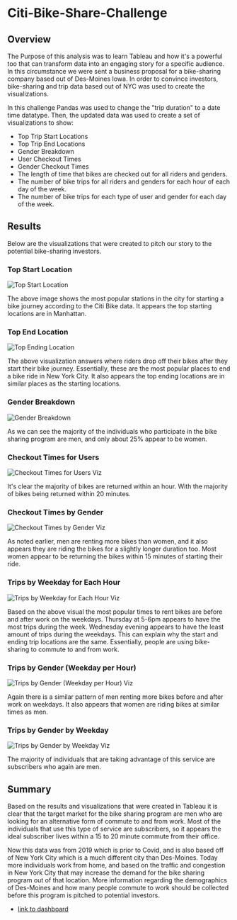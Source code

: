 # Citi-Bike-Share-Challenge

## Overview 

The Purpose of this analysis was to learn Tableau and how it's a powerful too that can transform data into an engaging story for a specific audience. In this circumstance we were sent a business proposal for a bike-sharing company based out of Des-Moines Iowa. In order to convince investors, bike-sharing and trip data based out of NYC was used to create the visualizations. 

In this challenge Pandas was used to change the "trip duration" to a date time datatype. Then, the updated data was used to create a set of visualizations to show:

- Top Trip Start Locations
- Top Trip End Locations
- Gender Breakdown 
- User Checkout Times
- Gender Checkout Times
- The length of time that bikes are checked out for all riders and genders.
- The number of bike trips for all riders and genders for each hour of each day of the week.
- The number of bike trips for each type of user and gender for each day of the week.

## Results 

Below are the visualizations that were created to pitch our story to the potential bike-sharing investors.

### Top Start Location
![Top Start Location](https://user-images.githubusercontent.com/112028534/209243721-508400ed-d2ec-41f2-8685-6d3e3320ac61.PNG)

The above image shows the most popular stations in the city for starting a bike journey according to the Citi Bike data. It appears the top starting locations are in Manhattan. 

### Top End Location 
![Top Ending Location](https://user-images.githubusercontent.com/112028534/209243345-af31dbba-4cd1-47af-a392-4d3ea9f3e33c.PNG)

The above visualization answers where riders drop off their bikes after they start their bike journey. Essentially, these are the most popular places to end a bike ride in New York City. It also appears the top ending locations are in similar places as the starting locations.

### Gender Breakdown
![Gender Breakdown](https://user-images.githubusercontent.com/112028534/209243351-0405d919-5144-45e6-a63e-83d316226bcc.PNG)

As we can see the majority of the individuals who participate in the bike sharing program are men, and only about 25% appear to be women. 

### Checkout Times for Users
![Checkout Times for Users Viz](https://user-images.githubusercontent.com/112028534/209243370-da27e0ac-c3b0-4c07-b5a5-f70a9b42f913.PNG)

It's clear the majority of bikes are returned within an hour. With the majority of bikes being returned within 20 minutes.

### Checkout Times by Gender
![Checkout Times by Gender Viz](https://user-images.githubusercontent.com/112028534/209243366-be308cd1-36d7-40e2-9969-08d2a7fb4e60.PNG)

As noted earlier, men are renting more bikes than women, and it also appears they are riding the bikes for a slightly longer duration too. Most women appear to be returning the bikes within 15 minutes of starting their ride.

### Trips by Weekday for Each Hour
![Trips by Weekday for Each Hour Viz](https://user-images.githubusercontent.com/112028534/209248086-5c5cdb7e-89a8-4309-98e6-405bc229d1ef.PNG)

Based on the above visual the most popular times to rent bikes are before and after work on the weekdays. Thursday at 5-6pm appears to have the most trips during the week. Wednesday evening appears to have the least amount of trips during the weekdays. This can explain why the start and ending trip locations are the same. Essentially, people are using bike-sharing to commute to and from work.

### Trips by Gender (Weekday per Hour)
![Trips by Gender (Weekday per Hour) Viz](https://user-images.githubusercontent.com/112028534/209248515-4496036e-ca3e-4605-862d-72d613d5ab15.PNG)

Again there is a similar pattern of men renting more bikes before and after work on weekdays. It also appears that women are riding bikes at similar times as men.

### Trips by Gender by Weekday
![Trips by Gender by Weekday Viz](https://user-images.githubusercontent.com/112028534/209248537-5167fe48-cdbb-44c8-9e94-80e61d30a5ed.PNG)

The majority of individuals that are taking advantage of this service are subscribers who again are men.

## Summary 
Based on the results and visualizations that were created in Tableau it is clear that the target market for the bike sharing program are men who are looking for an alternative form of commute to and from work. Most of the individuals that use this type of service are subscribers, so it appears the ideal subscriber lives within a 15 to 20 minute commute from their office. 

Now this data was from 2019 which is prior to Covid, and is also based off of New York City which is a much different city than Des-Moines. Today more individuals work from home, and based on the traffic and congestion in New York City that may increase the demand for the bike sharing program out of that location. More information regarding the demographics of Des-Moines and how many people commute to work should be collected before this program is pitched to potential investors.

- [link to dashboard](https://public.tableau.com/app/profile/ty.burnham/viz/Bike-ShareChallenge/Bike-ShareChallengeStory?publish=yes)
